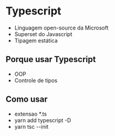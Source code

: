 # Typescript

- Linguagem open-source da  Microsoft
- Superset do Javascript
- Tipagem estática

## Porque usar Typescript

- OOP
- Controle de tipos

## Como usar

- extensao *.ts
- yarn  add typescript -D
- yarn tsc --init